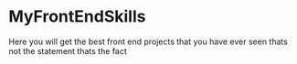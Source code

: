# MyFrontEndSkills
Here you will get the best front end projects that you have ever seen thats not the statement thats the fact
